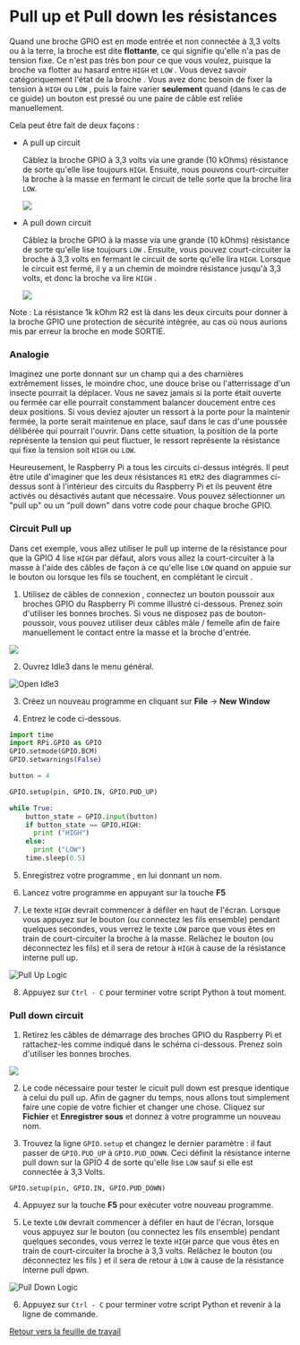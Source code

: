 # Pull up et Pull down les résistances

Quand une broche GPIO est en mode entrée et non connectée à 3,3 volts ou à la terre, la broche est dite **flottante**, ce qui signifie qu'elle n'a pas de tension fixe. Ce n'est pas très bon pour ce que vous voulez, puisque la broche va flotter au hasard entre `HIGH` et `LOW` . Vous devez savoir catégoriquement l'état de la broche . Vous avez donc besoin de fixer la tension à `HIGH` ou `LOW` , puis la faire varier **seulement** quand (dans le cas de ce guide) un bouton est pressé ou une paire de câble est reliée manuellement.


Cela peut être fait de deux façons :

- A pull up circuit

   Câblez la broche GPIO à 3,3 volts via une grande (10 kOhms) résistance de sorte qu'elle lise toujours `HIGH`. Ensuite, nous pouvons court-circuiter la broche à la masse en fermant le circuit de telle sorte que la broche lira `LOW`. 


  ![](images/pull_up.png)

- A pull down circuit

   Câblez la broche GPIO à la masse via une grande (10 kOhms) résistance de sorte qu'elle lise toujours `LOW` . Ensuite, vous pouvez court-circuiter la broche à 3,3 volts en fermant le circuit de sorte qu'elle lira `HIGH`. Lorsque le circuit est fermé, il y a un chemin de moindre résistance jusqu'à 3,3 volts, et donc la broche va lire `HIGH` .

  ![](images/pull_down.png)

Note : La résistance 1k kOhm R2 est là dans les deux circuits pour donner à la broche GPIO une protection de sécurité intégrée, au cas où nous aurions mis par erreur la broche en mode SORTIE.

### Analogie
Imaginez une porte donnant sur un champ qui a des charnières extrêmement lisses, le moindre choc, une douce brise ou l'atterrissage d'un insecte pourrait la déplacer. Vous ne savez jamais si la porte était ouverte ou fermée car elle pourrait constamment balancer doucement entre ces deux positions. Si vous deviez ajouter un ressort à la porte pour la maintenir fermée, la porte serait maintenue en place, sauf dans le cas d'une poussée délibérée qui pourrait l'ouvrir. Dans cette situation, la position de la porte représente la tension qui peut fluctuer, le ressort représente la résistance qui fixe la tension soit `HIGH` ou `LOW`.

Heureusement, le Raspberry Pi a tous les circuits ci-dessus intégrés. Il peut être utile d'imaginer que les deux résistances `R1` et`R2` des diagrammes ci-dessus sont à l'intérieur des circuits du Raspberry Pi et ils peuvent être activés ou désactivés autant que nécessaire. Vous pouvez sélectionner un "pull up" ou un "pull down" dans votre code pour chaque broche GPIO.


### Circuit Pull up

Dans cet exemple, vous allez utiliser le pull up interne de la résistance pour que la GPIO 4 lise `HIGH` par défaut, alors vous allez la court-circuiter à la masse à l'aide des câbles de façon à ce qu'elle lise `LOW` quand on appuie sur le bouton ou lorsque les fils se touchent, en complétant le circuit .

1. Utilisez de câbles de connexion , connectez un bouton poussoir aux broches GPIO du Raspberry Pi comme illustré ci-dessous. Prenez soin d'utiliser les bonnes broches. Si vous ne disposez pas de bouton-poussoir, vous pouvez utiliser deux câbles mâle / femelle afin de faire manuellement le contact entre la masse et la broche d'entrée.


  ![](images/pull_up_wire.png)

2. Ouvrez Idle3 dans le menu général.

![Open Idle3](images/open_idle.png)

3. Créez un nouveau programme en cliquant sur **File** -> **New Window**

4. Entrez le code ci-dessous.
  ```python
  import time
  import RPi.GPIO as GPIO
  GPIO.setmode(GPIO.BCM)
  GPIO.setwarnings(False)

  button = 4

  GPIO.setup(pin, GPIO.IN, GPIO.PUD_UP)

  while True:
      button_state = GPIO.input(button)
      if button_state == GPIO.HIGH:
        print ("HIGH")
      else:
        print ("LOW")
      time.sleep(0.5)
  ```

5. Enregistrez votre programme , en lui donnant un nom.

6. Lancez votre programme en appuyant sur la touche **F5**

7. Le texte `HIGH` devrait commencer à défiler en haut de l'écran. Lorsque vous appuyez sur le bouton (ou connectez les fils ensemble) pendant quelques secondes, vous verrez le texte `LOW` parce que vous êtes en train de court-circuiter la broche à la masse. Relâchez le bouton (ou déconnectez les fils) et il sera de retour à `HIGH` à cause de la résistance interne pull up.


  ![Pull Up Logic](images/pull_up_screenshot.png)

8. Appuyez sur `Ctrl - C` pour terminer votre script Python à tout moment.

### Pull down circuit

1. Retirez les câbles de démarrage des broches GPIO du Raspberry Pi et rattachez-les comme indiqué dans le schéma ci-dessous. Prenez soin d'utiliser les bonnes broches.

  ![](images/pull_down_wire.png)

2. Le code nécessaire pour tester le cicuit pull down est presque identique à celui du pull up. Afin de gagner du temps, nous allons tout simplement faire une copie de votre fichier et changer une chose. Cliquez sur  **Fichier** et **Enregistrer sous** et donnez à votre programme un nouveau nom.

3. Trouvez la ligne `GPIO.setup` et changez le dernier paramètre : il faut passer de `GPIO.PUD_UP` à `GPIO.PUD_DOWN`. Ceci définit la résistance interne pull down sur la GPIO 4 de sorte qu'elle lise `LOW` sauf si elle est connectée à 3,3 Volts.

  `GPIO.setup(pin, GPIO.IN, GPIO.PUD_DOWN)`

4. Appuyez sur la touche **F5** pour exécuter votre nouveau programme.

5. Le texte `LOW` devrait commencer à défiler en haut de l'écran, lorsque vous appuyez sur le bouton (ou connectez les fils ensemble) pendant quelques secondes, vous verrez le texte `HIGH` parce que vous êtes en train de court-circuiter la broche à 3,3 volts. Relâchez le bouton (ou déconnectez les fils ) et il sera de retour à `LOW` à cause de la résistance interne pull dpwn.


  ![Pull Down Logic](images/pull_down_screenshot.png)

6. Appuyez sur `Ctrl - C` pour terminer votre script Python et revenir à la ligne de commande.

[Retour vers la feuille de travail](worksheet.md)
